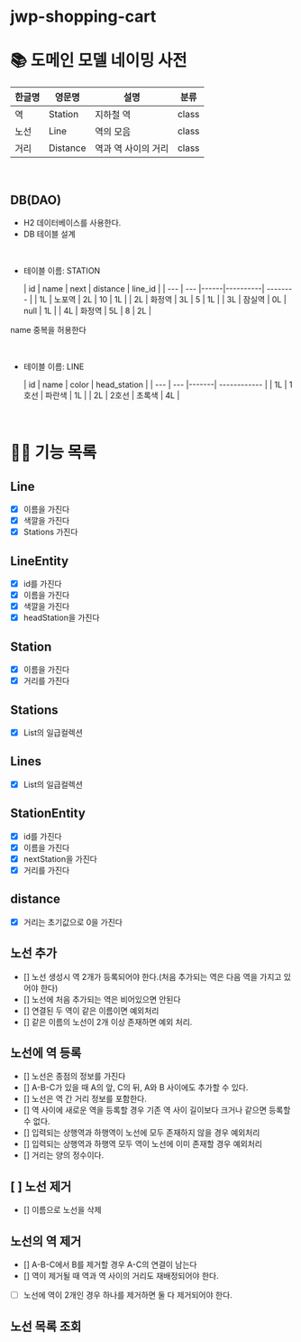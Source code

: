 # jwp-shopping-cart

# 📚 도메인 모델 네이밍 사전

| 한글명 | 영문명      | 설명          | 분류    |
|-----|----------|-------------|-------|
| 역   | Station  | 지하철 역       | class |
| 노선  | Line     | 역의 모음       | class |
| 거리  | Distance | 역과 역 사이의 거리 | class |

<br>

## DB(DAO)

- H2 데이터베이스를 사용한다.
- DB 테이블 설계

<br>

- 테이블 이름: STATION

  | id | name | next | distance | line_id  |
                                          | --- | --- |------|----------| -------- |
  | 1L | 노포역 | 2L | 10   | 1L       |
  | 2L | 화정역 | 3L | 5    | 1L       |
  | 3L | 잠실역 | 0L | null | 1L       |
  | 4L | 화정역 | 5L | 8    | 2L       |

name 중복을 허용한다

<br>

- 테이블 이름: LINE

  | id | name | color | head_station |
                                          | --- | --- |-------| ------------ |
  | 1L | 1호선 | 파란색 | 1L    |
  | 2L | 2호선 | 초록색 | 4L    |

<br>

# 👨‍🍳 기능 목록

## Line

- [x] 이름을 가진다
- [x] 색깔을 가진다
- [x] Stations 가진다

## LineEntity

- [x] id를 가진다
- [x] 이름을 가진다
- [x] 색깔을 가진다
- [x] headStation을 가진다

## Station

- [x] 이름을 가진다
- [x] 거리를 가진다

## Stations

- [x] List<Station>의 일급컬렉션

## Lines

- [x] List<Line>의 일급컬렉션

## StationEntity

- [x] id를 가진다
- [x] 이름을 가진다
- [x] nextStation을 가진다
- [x] 거리를 가진다

## distance

- [x] 거리는 초기값으로 0을 가진다

## 노선 추가

- [] 노선 생성시 역 2개가 등록되어야 한다.(처음 추가되는 역은 다음 역을 가지고 있어야 한다)
- [] 노선에 처음 추가되는 역은 비어있으면 안된다
- [] 연결된 두 역이 같은 이름이면 예외처리
- [] 같은 이름의 노선이 2개 이상 존재하면 예외 처리.

## 노선에 역 등록

- [] 노선은 종점의 정보를 가진다
- []  A-B-C가 있을 때 A의 앞, C의 뒤, A와 B 사이에도 추가할 수 있다.
- []  노선은 역 간 거리 정보를 포함한다.
- []  역 사이에 새로운 역을 등록할 경우 기존 역 사이 길이보다 크거나 같으면 등록할 수 없다.
- [] 입력되는 상행역과 하행역이 노선에 모두 존재하지 않을 경우 예외처리
- [] 입력되는 상행역과 하행역 모두 역이 노선에 이미 존재할 경우 예외처리
- []  거리는 양의 정수이다.

## [ ] 노선 제거

- [] 이름으로 노선을 삭제

## 노선의 역 제거

- []  A-B-C에서 B를 제거할 경우 A-C의 연결이 남는다
- []  역이 제거될 때 역과 역 사이의 거리도 재배정되어야 한다.
- [ ]  노선에 역이 2개인 경우 하나를 제거하면 둘 다 제거되어야 한다.

## 노선 목록 조회
